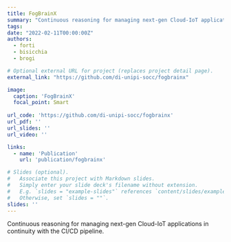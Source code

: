```yaml
---
title: FogBrainX
summary: "Continuous reasoning for managing next-gen Cloud-IoT applications in continuity with the CI/CD pipeline."
tags:
date: "2022-02-11T00:00:00Z"
authors:
  - forti
  - bisicchia
  - brogi

# Optional external URL for project (replaces project detail page).
external_link: "https://github.com/di-unipi-socc/fogbrainx"

image:
  caption: 'FogBrainX'
  focal_point: Smart
  
url_code: 'https://github.com/di-unipi-socc/fogbrainx'
url_pdf: ''
url_slides: ''
url_video: ''

links:
  - name: 'Publication'
    url: 'publication/fogbrainx'

# Slides (optional).
#   Associate this project with Markdown slides.
#   Simply enter your slide deck's filename without extension.
#   E.g. `slides = "example-slides"` references `content/slides/example-slides.md`.
#   Otherwise, set `slides = ""`.
slides: ''
---
```

<!-- Here you can insert a description -->
Continuous reasoning for managing next-gen Cloud-IoT applications in continuity with the CI/CD pipeline.